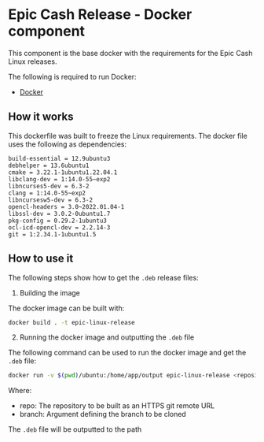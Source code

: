 # Epic Cash Release - Docker component

This component is the base docker with the requirements for the Epic Cash Linux releases.

The following is required to run Docker:
- [Docker](https://docs.docker.com/desktop/install/ubuntu/)

## How it works

This dockerfile was built to freeze the Linux requirements.
The docker file uses the following as dependencies:

```
build-essential = 12.9ubuntu3
debhelper = 13.6ubuntu1
cmake = 3.22.1-1ubuntu1.22.04.1
libclang-dev = 1:14.0-55~exp2
libncurses5-dev = 6.3-2
clang = 1:14.0-55~exp2
libncursesw5-dev = 6.3-2
opencl-headers = 3.0~2022.01.04-1
libssl-dev = 3.0.2-0ubuntu1.7
pkg-config = 0.29.2-1ubuntu3
ocl-icd-opencl-dev = 2.2.14-3
git = 1:2.34.1-1ubuntu1.5
```

## How to use it

The following steps show how to get the `.deb` release files:

1. Building the image

The docker image can be built with:

```bash
docker build . -t epic-linux-release
```

2. Running the docker image and outputting the `.deb` file

The following command can be used to run the docker image and get the `.deb` file:

```bash
docker run -v $(pwd)/ubuntu:/home/app/output epic-linux-release <repository> <branch>
```

Where:
- repo: The repository to be built as an HTTPS git remote URL
- branch: Argument defining the branch to be cloned

The `.deb` file will be outputted to the path
